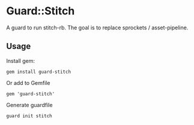 # Guard::Stitch

A guard to run stitch-rb.  The goal is to replace sprockets / asset-pipeline.

## Usage

Install gem:

    gem install guard-stitch

Or add to Gemfile

    gem 'guard-stitch'

Generate guardfile

    guard init stitch

